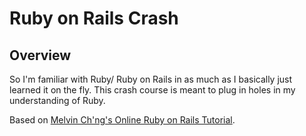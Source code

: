 # Ruby on Rails Crash
## Overview
So I'm familiar with Ruby/ Ruby on Rails in as much as I basically just learned it on the fly. This crash course is meant to plug in holes in my understanding of Ruby.

Based on [Melvin Ch'ng's Online Ruby on Rails Tutorial](https://melvinchng.github.io/rails/).